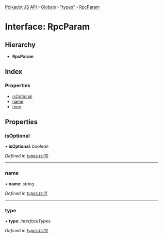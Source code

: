 [Polkadot JS API](../README.md) › [Globals](../globals.md) › ["types"](../modules/_types_.md) › [RpcParam](_types_.rpcparam.md)

# Interface: RpcParam

## Hierarchy

* **RpcParam**

## Index

### Properties

* [isOptional](_types_.rpcparam.md#isoptional)
* [name](_types_.rpcparam.md#name)
* [type](_types_.rpcparam.md#type)

## Properties

###  isOptional

• **isOptional**: *boolean*

*Defined in [types.ts:10](https://github.com/polkadot-js/api/blob/3196e66efb/packages/type-jsonrpc/src/types.ts#L10)*

___

###  name

• **name**: *string*

*Defined in [types.ts:11](https://github.com/polkadot-js/api/blob/3196e66efb/packages/type-jsonrpc/src/types.ts#L11)*

___

###  type

• **type**: *InterfaceTypes*

*Defined in [types.ts:12](https://github.com/polkadot-js/api/blob/3196e66efb/packages/type-jsonrpc/src/types.ts#L12)*
